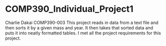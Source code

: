 # COMP390_Individual_Project1
Charlie Dakai
COMP390-003
This project reads in data from a text file and then sorts it by a given mass and year. It then takes that sorted data and puts it into neatly formatted tables.
I met all the project requirements for this project.

